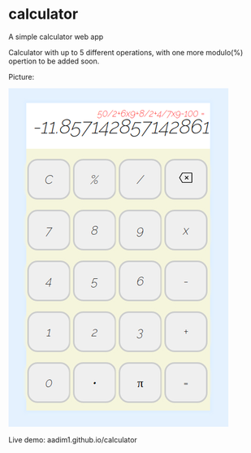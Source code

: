 # calculator
A simple calculator web app

Calculator with up to 5 different operations, with one more modulo(%) opertion to be added soon. 

Picture:

![Getting Started](./calculator.png)


Live demo: aadim1.github.io/calculator
